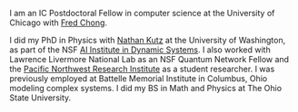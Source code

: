 <script setup>
import ProfileHero from './.vitepress/theme/components/ProfileHero.vue'
</script>

<ProfileHero />

I am an IC Postdoctoral Fellow in computer science at the University of Chicago with [Fred Chong](https://people.cs.uchicago.edu/~ftchong/). 

I did my PhD in Physics with [Nathan Kutz](https://faculty.washington.edu/kutz/) at the University of Washington, as part of the NSF [AI Institute in Dynamic Systems](https://dynamicsai.org/). I also worked with Lawrence Livermore National Lab as an NSF Quantum Network Fellow and the [Pacific Northwest Research Institute](https://pnri.org/dudley-lab/) as a student researcher. I was previously employed at Battelle Memorial Institute in Columbus, Ohio modeling complex systems. I did my BS in Math and Physics at The Ohio State University.